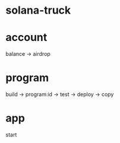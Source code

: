 # solana-truck

# account

balance -> airdrop

# program

build -> program:id -> test -> deploy -> copy

# app

start
